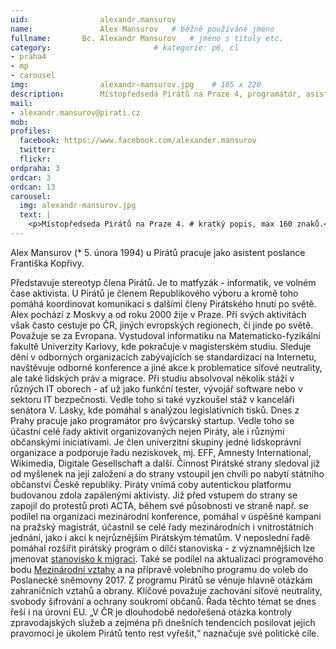 ```yaml
---
uid:                alexandr.mansurov
name:               Alex Mansurov  	# běžně používáné jméno
fullname: 	    Bc. Alexandr Mansurov   # jméno s tituly etc.
category:                       # kategorie: p6, cl
- praha4
- mp
- carousel
img: 		        alexandr-mansurov.jpg    # 165 x 220
description:        Místopředseda Pirátů na Praze 4, programátor, asistent poslance # kratký popis, max 160 znaků. # kratký popis, max 160 znaků
mail:
- alexandr.mansurov@pirati.cz
mob:			
profiles:
  facebook: https://www.facebook.com/alexander.mansurov
  twitter: 
  flickr: 
ordpraha: 3
ordcar: 3
ordcan: 13
carousel:
  img: alexandr-mansurov.jpg
  text: |
    <p>Místopředseda Pirátů na Praze 4. # kratký popis, max 160 znaků.</p>
---
```


Alex Mansurov (* 5. února 1994) u Pirátů pracuje jako asistent poslance Františka Kopřivy.

Představuje stereotyp člena Pirátů. Je to matfyzák - informatik, ve volném čase aktivista. U Pirátů je členem Republikového výboru a kromě toho pomáhá koordinovat komunikaci s dalšími členy Pirátského hnutí po světě. Alex pochází z Moskvy a od roku 2000 žije v Praze. Při svých aktivitách však často cestuje po ČR, jiných evropských regionech, či jinde po světě. Považuje se za Evropana.
Vystudoval informatiku na Matematicko-fyzikální fakultě Univerzity Karlovy, kde pokračuje v magisterském studiu. Sleduje dění v odborných organizacích zabývajících se standardizací na Internetu, navštěvuje odborné konference a jiné akce k problematice síťové neutrality, ale také lidských práv a migrace. Při studiu absolvoval několik stáží v různých IT oborech - ať už jako funkční tester, vývojář software nebo v sektoru IT bezpečnosti. Vedle toho si také vyzkoušel stáž v kanceláři senátora V. Lásky, kde pomáhal s analýzou legislativních tisků. Dnes z Prahy pracuje jako programátor pro švýcarský startup. Vedle toho se účastní celé řady aktivit organizovaných nejen Piráty, ale i různými občanskými iniciativami. Je člen univerzitní skupiny jedné lidskoprávní organizace a podporuje řadu neziskovek, mj. EFF, Amnesty International, Wikimedia, Digitale Gesellschaft a další.
Činnost Pirátské strany sledoval již od myšlenek na její založení a do strany vstoupil jen chvíli po nabytí státního občanství České republiky. Piráty vnímá coby autentickou platformu budovanou zdola zapálenými aktivisty. Již před vstupem do strany se zapojil do protestů proti ACTA, během své působnosti ve straně např. se podílel na organizaci mezinárodní konference, pomáhal v úspěšné kampani na pražský magistrát, účastnil se celé řady mezinárodních i vnitrostátních jednání, jako i akcí k nejrůznějším Pirátským tématům. V neposlední řadě pomáhal rozšířit pirátský program o dílčí stanoviska - z významnějších lze jmenovat [stanovisko k migraci][stanovisko]. Také se podílel na aktualizaci programového bodu [Mezinárodní vztahy][vztahy] a na přípravě volebního programu do voleb do Poslanecké sněmovny 2017.
Z programu Pirátů se věnuje hlavně otázkám zahraničních vztahů a obrany. Klíčové považuje zachování síťové neutrality, svobody šifrování a ochrany soukromí občanů. Řada těchto témat se dnes řeší i na úrovni EU. „V ČR je dlouhodobě nedořešená otázka kontroly zpravodajských služeb a zejména při dnešních tendencích posilovat jejich pravomoci je úkolem Pirátů tento rest vyřešit,“ naznačuje své politické cíle.

[stanovisko]:https://wiki.pirati.cz/program/mezinarodni_vztahy/migracni_vlna
[vztahy]:https://wiki.pirati.cz/program/mezinarodni_vztahy/migracni_vlna
